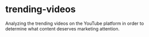 # trending-videos
Analyzing the trending videos on the YouTube platform in order to determine what content deserves marketing attention.
